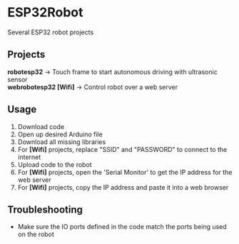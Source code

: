 # ESP32Robot
Several ESP32 robot projects

## Projects
**robotesp32** -> Touch frame to start autonomous driving with ultrasonic sensor \
**webrobotesp32 [Wifi]** -> Control robot over a web server

## Usage
1. Download code
2. Open up desired Arduino file
3. Download all missing libraries
4. For **[Wifi]** projects, replace "SSID" and "PASSWORD" to connect to the internet
5. Upload code to the robot
6. For **[Wifi]** projects, open the 'Serial Monitor' to get the IP address for the web server
7. For **[Wifi]** projects, copy the IP address and paste it into a web browser

## Troubleshooting
- Make sure the IO ports defined in the code match the ports being used on the robot